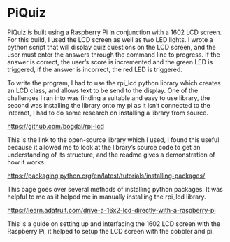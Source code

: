 
# PiQuiz

PiQuiz is built using a Raspberry Pi in conjunction with a 1602 LCD screen. For this build, I used the LCD screen as well as two LED lights. I wrote a python script that will display quiz questions on the LCD screen, and the user must enter the answers through the command line to progress. If the answer is correct, the user’s score is incremented and the green LED is triggered, if the answer is incorrect, the red LED is triggered.

To write the program, I had to use the rpi_lcd python library which creates an LCD class, and allows text to be send to the display. One of the challenges I ran into was finding a suitable and easy to use library, the second was installing the library onto my pi as it isn’t connected to the internet, I had to do some research on installing a library from source.

https://github.com/bogdal/rpi-lcd

This is the link to the open-source library which I used, I found this useful because it allowed me to look at the library’s source code to get an understanding of its structure, and the readme gives a demonstration of how it works.

https://packaging.python.org/en/latest/tutorials/installing-packages/ 

This page goes over several methods of installing python packages. It was helpful to me as it helped me in manually installing the rpi_lcd library.

https://learn.adafruit.com/drive-a-16x2-lcd-directly-with-a-raspberry-pi

This is a guide on setting up and interfacing the 1602 LCD screen with the Raspberry Pi, it helped to setup the LCD screen with the cobbler and pi.